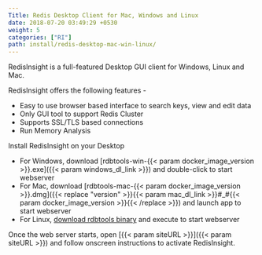 ```yaml
---
Title: Redis Desktop Client for Mac, Windows and Linux
date: 2018-07-20 03:49:29 +0530
weight: 5
categories: ["RI"]
path: install/redis-desktop-mac-win-linux/
---
```

RedisInsight is a full-featured Desktop GUI client for Windows, Linux and Mac.

RedisInsight offers the following features -

* Easy to use browser based interface to search keys, view and edit data
* Only GUI tool to support Redis Cluster
* Supports SSL/TLS based connections
* Run Memory Analysis

Install RedisInsight on your Desktop

* For Windows, download [rdbtools-win-{{< param docker_image_version >}}.exe]({{< param windows_dl_link >}}) and double-click to start webserver
* For Mac, download [rdbtools-mac-{{< param docker_image_version >}}.dmg]({{< replace "version" >}}{{< param mac_dl_link >}}#_#{{< param docker_image_version >}}{{< /replace >}}) and launch app to start webserver
* For Linux, [download rdbtools binary](/docs/install/linux/) and execute to start webserver

Once the web server starts, open [{{< param siteURL >}}]({{< param siteURL >}}) and follow onscreen instructions to activate RedisInsight.
